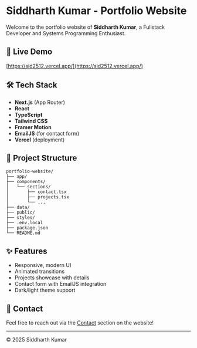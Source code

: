 # Siddharth Kumar - Portfolio Website

Welcome to the portfolio website of **Siddharth Kumar**, a Fullstack Developer and Systems Programming Enthusiast.

## 🚀 Live Demo

[https://sid2512.vercel.app/](https://sid2512.vercel.app/)

## 🛠️ Tech Stack

- **Next.js** (App Router)
- **React**
- **TypeScript**
- **Tailwind CSS**
- **Framer Motion**
- **EmailJS** (for contact form)
- **Vercel** (deployment)

## 📂 Project Structure

```
portfolio-website/
├── app/
├── components/
│   └── sections/
│       ├── contact.tsx
│       ├── projects.tsx
│       └── ...
├── data/
├── public/
├── styles/
├── .env.local
├── package.json
└── README.md
```

## ✨ Features

- Responsive, modern UI
- Animated transitions
- Projects showcase with details
- Contact form with EmailJS integration
- Dark/light theme support

## 📧 Contact

Feel free to reach out via the [Contact](https://sid2512.vercel.app/#contact) section on the website!

---

© 2025 Siddharth Kumar
